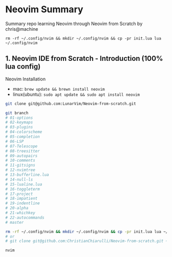 # Neovim Summary

Summary repo learning Neovim through Neovim from Scratch by chris@machine

`rm -rf ~/.config/nvim && mkdir ~/.config/nvim && cp -pr init.lua lua ~/.config/nvim`

## 1. Neovim IDE from Scratch - Introduction (100% lua config)

Neovim Installation

- mac: `brew update && brewn install neovim`
- linux(ubuntu): `sudo apt update && sudo apt install neovim`

```sh
git clone git@github.com:LunarVim/Neovim-from-scratch.git

git branch
# 01-options
# 02-keymaps
# 03-plugins
# 04-colorscheme
# 05-completion
# 06-LSP
# 07-Telescope
# 08-treesitter
# 09-autopairs
# 10-comments
# 11-gitsigns
# 12-nvimtree
# 13-bufferline.lua
# 14-null-ls
# 15-lualine.lua
# 16-toggleterm
# 17-project
# 18-impatient
# 19-indentline
# 20-alpha
# 21-whichkey
# 22-autocommands
# master

rm -rf ~/.config/nvim && mkdir ~/.config/nvim && cp -pr init.lua lua ~/.config/nvim
# or
# git clone git@github.com:ChristianChiarulli/Neovim-from-scratch.git ~/.config/nvim
```

```sh
nvim
```

